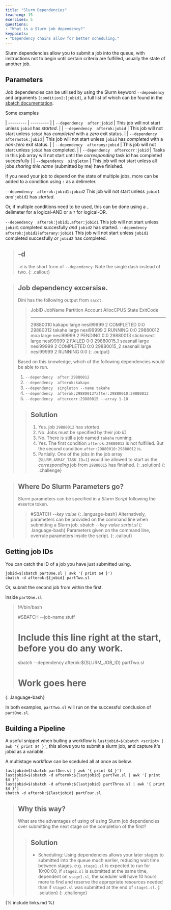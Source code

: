 ```yaml
---
title: "Slurm Dependencies"
teaching: 15
exercises: 5
questions:
- "What is a Slurm job dependency?"
keypoints:
- "Dependency chains allow for better scheduling."
---
```


Slurm dependencies allow you to submit a job into the queue, with instructions not to begin until certain criteria are fulfilled, usually the state of another job.

## Parameters

Job dependencies can be utilised by using the Slurm keyword `--dependency` and arguments `[condition]:[jobid]`, a full list of which can be found in the [sbatch documentation](https://slurm.schedmd.com/sbatch.html#OPT_dependency).

Some examples

| --------- | --------- |
| `--dependency  after:jobid` |	This job will not start unless `jobid` has _started_. |
| `--dependency  afterok:jobid`	| This job will not start unless `jobid` has _completed_ with a _zero_ exit status. |
| `--dependency  afternotok:jobid` | This job will not start unless `jobid` has _completed_ with a _non-zero_ exit status. |
| `--dependency  afterany:jobid` | This job will not start unless `jobid` has completed. |
| `--dependency  aftercorr:jobid` | Tasks in this job array will not start until the _corresponding_ task id has completed succesfully |
| `--dependency  singleton` | This job will not start unless all jobs _sharing this name_ (submitted by me) have finished.

If you need your job to depend on the state of multiple jobs, more can be added to a condition using `:` as a delimeter.

`--dependency  afterok:jobid1:jobid2`	This job will not start unless `jobid1` _and_ `jobid2` has _started_.

Or, if multiple conditions need to be used, this can be done using a `,` delimeter for a logical-AND or a `?`  for logical-OR.

`--dependency  afterok:jobid1,after:jobid1` This job will not start unless `jobid1` completed succesfully _and_ `jobid2` has started.
`--dependency  afterok:jobid1?afterany:jobid1` This job will not start unless `jobid1` completed succesfully _or_ `jobid2` has completed.

> ## -d
> `-d` is the short form of `--dependency`. Note the single dash instead of two.
{: .callout}

> ## Job dependency excersise.
> Dini has the following output from `sacct`.
> 
> > JobID           JobName  Partition    Account  AllocCPUS      State ExitCode 
> > ------------ ---------- ---------- ---------- ---------- ---------- -------- 
> > 29880010         kakapo      large  nesi99999          2  COMPLETED      0:0 
> > 29880012         takahe      large  nesi99999          2  RUNNING      0:0 
> > 29880012            moa      large  nesi99999          2  PENDING      0:0 
> > 29880013    stickinsect      large  nesi99999          2  FAILED      0:0 
> > 29880015_1     seasnail      large  nesi99999          2  COMPLETED      0:0 
> > 29880015_2     seasnail      large  nesi99999          2  RUNNING      0:0 
> {: .output}
> 
> Based on this knowledge, which of the following dependencies would be able to run.
> 1. `--dependency  after:29880012`
> 2. `--dependency  afterok:kakapo`
> 3. `--dependency  singleton --name takahe`
> 4. `--dependency  afterok:29880013?after:29880010:29880012`
> 5. `--dependency  aftercorr:29880015 --array 1-10`
> > ## Solution
> > 1. Yes. job `29880012` has _started_.
> > 2. No. Jobs must be specified by their _job ID_
> > 3. No. There is still a job named `takahe` running.
> > 4. Yes. The first condition `afterok:29880013` is not fulfilled. But the second condition `after:29880010:29880012` is.
> > 5. Partially. One of the jobs in the job array (`SLURM_ARRAY_TASK_ID=1`) would be allowed to start as the _corresponding_ job from `29880015` has finished.
> {: .solution}
{: .challenge}

> ## Where Do Slurm Parameters go?
> Slurm parameters can be specified in a _Slurm Script_ following the `#SBATCH` token.  
> > #SBATCH --_key_   _value_
> {: .language-bash}
> Alternatively, parameters can be provided on the command line when submitting a Slurm job.
> > sbatch --_key_ _value_ _script.sl_
> > {: .language-bash}
> Parameters given on the command line, overrule parameters inside the script.
{: .callout}

## Getting job IDs

You can catch the ID of a job you have just submitted using.
```
jobid=$(sbatch partOne.sl | awk '{ print $4 }')
sbatch -d afterok:${jobid} partTwo.sl
```

Or, submit the second job from within the first.

Inside `partOne.sl`
> !#/bin/bash
> 
> #SBATCH --job-name stuff
>
> # Include this line right at the start, before you do any work.
> sbatch --dependency afterok:${SLURM_JOB_ID} partTwo.sl
>
> # Work goes here
{: .language-bash}

In both examples, `partTwo.sl` will run on the successful conclusion of `partOne.sl`.


## Building a Pipeline

A useful snippet when builing a workflow is `lastjobid=$(sbatch <script> | awk '{ print $4 }'`, this allows you to submit a slurm job, and capture it's jobid as a variable.

A multistage workflow can be sceduled all at once as below.

```
lastjobid=$(sbatch partOne.sl | awk '{ print $4 }')
lastjobid=$(sbatch -d afterok:${lastjobid} partTwo.sl | awk '{ print $4 }')
lastjobid=$(sbatch -d afterok:${lastjobid} partThree.sl | awk '{ print $4 }')
sbatch -d afterok:${lastjobid} partFour.sl
```

> ## Why this way? 
> What are the advantages of using of using Slurm job dependencies over submitting the next stage on the completion of the first?
> > ## Solution
> > * Scheduling: Using dependencies allows your later stages to submitted into the queue much earlier, reducing wait time between stages.
> > e.g. `stage1.sl` is expected to run for 10:00:00, if `stage2.sl` is submitted at the same time, dependent on `stage1.sl`, the sceduler will have 10 hours more to find and reserve the appropriate resources needed than if `stage2.sl` was submitted at the end of `stage1.sl`.
> {: .solution}
{: .challenge}

{% include links.md %}
